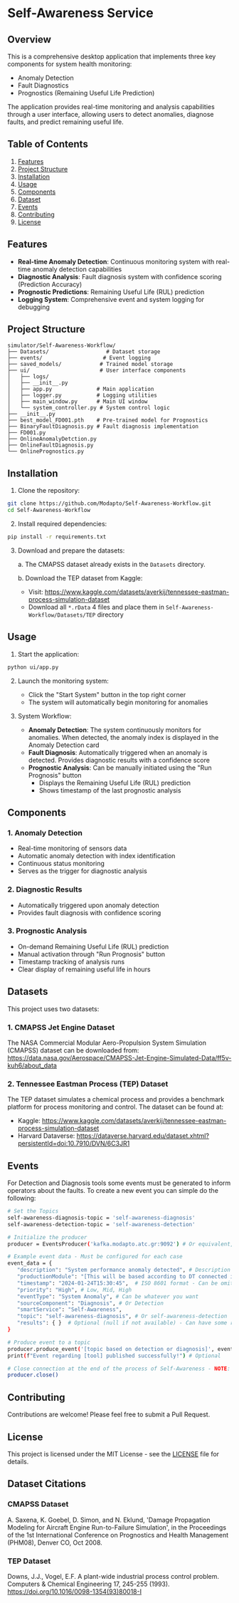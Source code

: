 # Self-Awareness Service

## Overview

This is a comprehensive desktop application that implements three key components for system health monitoring:
- Anomaly Detection
- Fault Diagnostics
- Prognostics (Remaining Useful Life Prediction)

The application provides real-time monitoring and analysis capabilities through a user interface, allowing users to detect anomalies, diagnose faults, and predict remaining useful life.

## Table of Contents
1. [Features](#features)
2. [Project Structure](#project-structure)
3. [Installation](#installation)
4. [Usage](#usage)
5. [Components](#components)
6. [Dataset](#dataset)
7. [Events](#events)
8. [Contributing](#contributing)
9. [License](#license)

## Features

- **Real-time Anomaly Detection**: Continuous monitoring system with real-time anomaly detection capabilities
- **Diagnostic Analysis**: Fault diagnosis system with confidence scoring (Prediction Accuracy)
- **Prognostic Predictions**: Remaining Useful Life (RUL) prediction
- **Logging System**: Comprehensive event and system logging for debugging

## Project Structure

```
simulator/Self-Awareness-Workflow/
├── Datasets/                  # Dataset storage
├── events/                   # Event logging
├── saved_models/            # Trained model storage
├── ui/                      # User interface components
│   ├── logs/
│   ├── __init__.py
│   ├── app.py              # Main application
│   ├── logger.py           # Logging utilities
│   ├── main_window.py      # Main UI window
│   └── system_controller.py # System control logic
├── __init__.py
├── best_model_FD001.pth    # Pre-trained model for Prognostics
├── BinaryFaultDiagnosis.py # Fault diagnosis implementation
├── FD001.py               
├── OnlineAnomalyDetction.py
├── OnlineFaultDiagnosis.py
└── OnlinePrognostics.py
```

## Installation

1. Clone the repository:
```bash
git clone https://github.com/Modapto/Self-Awareness-Workflow.git
cd Self-Awareness-Workflow
```

2. Install required dependencies:
```bash
pip install -r requirements.txt
```

3. Download and prepare the datasets:

   a. The CMAPSS dataset already exists in the `Datasets` directory.
   
   b. Download the TEP dataset from Kaggle:
      - Visit: https://www.kaggle.com/datasets/averkij/tennessee-eastman-process-simulation-dataset
      - Download all `*.rData` 4 files and place them in `Self-Awareness-Workflow/Datasets/TEP` directory

## Usage

1. Start the application:
```bash
python ui/app.py
```

2. Launch the monitoring system:
   - Click the "Start System" button in the top right corner
   - The system will automatically begin monitoring for anomalies

3. System Workflow:
   - **Anomaly Detection**: The system continuously monitors for anomalies. When detected, the anomaly index is displayed in the Anomaly Detection card
   - **Fault Diagnosis**: Automatically triggered when an anomaly is detected. Provides diagnostic results with a confidence score
   - **Prognostic Analysis**: Can be manually initiated using the "Run Prognosis" button
     - Displays the Remaining Useful Life (RUL) prediction
     - Shows timestamp of the last prognostic analysis

## Components

### 1. Anomaly Detection
- Real-time monitoring of sensors data
- Automatic anomaly detection with index identification
- Continuous status monitoring
- Serves as the trigger for diagnostic analysis

### 2. Diagnostic Results
- Automatically triggered upon anomaly detection
- Provides fault diagnosis with confidence scoring

### 3. Prognostic Analysis
- On-demand Remaining Useful Life (RUL) prediction
- Manual activation through "Run Prognosis" button
- Timestamp tracking of analysis runs
- Clear display of remaining useful life in hours

## Datasets

This project uses two datasets:

### 1. CMAPSS Jet Engine Dataset
The NASA Commercial Modular Aero-Propulsion System Simulation (CMAPSS) dataset can be downloaded from:
https://data.nasa.gov/Aerospace/CMAPSS-Jet-Engine-Simulated-Data/ff5v-kuh6/about_data

### 2. Tennessee Eastman Process (TEP) Dataset
The TEP dataset simulates a chemical process and provides a benchmark platform for process monitoring and control. The dataset can be found at:
- Kaggle: https://www.kaggle.com/datasets/averkij/tennessee-eastman-process-simulation-dataset
- Harvard Dataverse: https://dataverse.harvard.edu/dataset.xhtml?persistentId=doi:10.7910/DVN/6C3JR1

## Events

For Detection and Diagnosis tools some events must be generated to inform operators about the faults. To create a new event you can simple do the following:

   ```sh
   # Set the Topics
   self-awareness-diagnosis-topic = 'self-awareness-diagnosis'
   self-awareness-detection-topic = 'self-awareness-detection'

   # Initialize the producer
   producer = EventsProducer('kafka.modapto.atc.gr:9092') # Or equivalent, must be provided as environmental variable

   # Example event data - Must be configured for each case
   event_data = {
      "description": "System performance anomaly detected", # Description of failt
      "productionModule": "[This will be based according to DT connected info]",
      "timestamp": "2024-01-24T15:30:45",  # ISO 8601 format - Can be omitted, as it is generated automatically
      "priority": "High", # Low, Mid, High
      "eventType": "System Anomaly", # Can be whatever you want
      "sourceComponent": "Diagnosis", # Or Detection
      "smartService": "Self-Awareness",
      "topic": "self-awareness-diagnosis", # Or self-awareness-detection
      "results": { }  # Optional (null if not available) - Can have some results to show to Operators
   }

   # Produce event to a topic
   producer.produce_event('[topic based on detection or diagnosis]', event_data)
   print(f"Event regarding [tool] published successfully!") # Optional

   # Close connection at the end of the process of Self-Awareness - NOTE: Only for components that don't run constantly
   producer.close()
   ```

## Contributing

Contributions are welcome! Please feel free to submit a Pull Request.

## License

This project is licensed under the MIT License - see the [LICENSE](LICENSE) file for details.

## Dataset Citations

### CMAPSS Dataset
A. Saxena, K. Goebel, D. Simon, and N. Eklund, 'Damage Propagation Modeling for Aircraft Engine Run-to-Failure Simulation', in the Proceedings of the 1st International Conference on Prognostics and Health Management (PHM08), Denver CO, Oct 2008.

### TEP Dataset
Downs, J.J., Vogel, E.F. A plant-wide industrial process control problem. Computers & Chemical Engineering 17, 245-255 (1993). https://doi.org/10.1016/0098-1354(93)80018-I